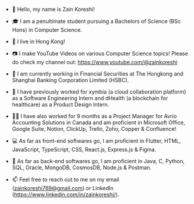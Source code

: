 - 👋 Hello, my name is Zain Koreshi!

- 🎓 I am a penultimate student pursuing a Bachelors of Science (BSc Hons) in Computer Science.

- 📍 I live in Hong Kong!

- 📷 I make YouTube Videos on various Computer Science topics! Please do check my channel out: https://www.youtube.com/@zainkoreshi 

- 📆 I am currently working in Financial Securities at The Hongkong and Shanghai Banking Corporation Limited (HSBC).

- 👔 I have previously worked for xymbia (a cloud collaboration platform) as a Software Engineering Intern and dHealth (a blockchain for healthcare) as a Product Design Intern.

- 👨‍💼 I have also worked for 9 months as a Project Manager for Avrio Accounting Solutions in Canada and am proficient in Microsoft Office, Google Suite, Notion, ClickUp, Trello, Zoho, Copper & Confluence!

- 💻 As far as front-end softwares go, I am proficient in Flutter, HTML, JavaScript, TypeScript, CSS, React.js, Express.js & Figma.

- 💾 As far as back-end softwares go, I am proficient in Java, C, Python, SQL, Oracle, MongoDB, CosmosDB, Node.js & Postman.

- 📫 Feel free to reach out to me on my email (zainkoreshi769@gmail.com) or LinkedIn (https://www.linkedin.com/in/zainkoreshi/).

<!---
zainkoreshi/zainkoreshi is a ✨ special ✨ repository because its `README.md` (this file) appears on your GitHub profile.
You can click the Preview link to take a look at your changes.
--->
